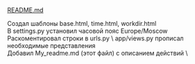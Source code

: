 [README.md](./README.md)


Создал шаблоны base.html, time.html, workdir.html \
В settings.py установил часовой пояс Europe/Moscow \
Раскоментировал строки в urls.py \ 
app/views.py прописал необходимые представления \
Добавил My_readme.md (этот файл) с описанием действий \
